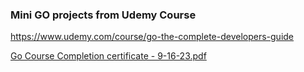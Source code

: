 ### Mini GO projects from Udemy Course
https://www.udemy.com/course/go-the-complete-developers-guide

[Go Course Completion certificate - 9-16-23.pdf](https://github.com/jeffmbellucci/go-mini-projects/files/13385492/Go.Course.Completion.certificate.-.9-16-23.pdf)
